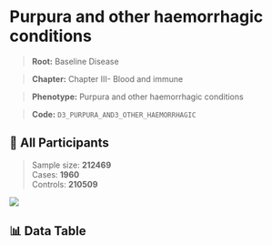 # Purpura and other haemorrhagic conditions

> **Root:** Baseline Disease  

> **Chapter:** Chapter III- Blood and immune  

> **Phenotype:** Purpura and other haemorrhagic conditions  

> **Code:** `D3_PURPURA_AND3_OTHER_HAEMORRHAGIC`

## 🧪 All Participants  
> Sample size: **212469**  
> Cases: **1960**  
> Controls: **210509**
<img src="/Sensitive/Figures/ALL/Incidence/D3_PURPURA_AND3_OTHER_HAEMORRHAGIC.png"/>

## 📊 Data Table
<CsvTableMRF src="/Sensitive/Data/ALL/Incidence/COX_D3_PURPURA_AND3_OTHER_HAEMORRHAGIC.csv"/>

